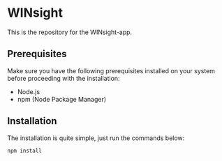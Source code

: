 # WINsight
This is the repository for the WINsight-app.

## Prerequisites
Make sure you have the following prerequisites installed on your system before proceeding with the installation:
- Node.js
- npm (Node Package Manager)

## Installation
The installation is quite simple, just run the commands below:
```shell
npm install
```